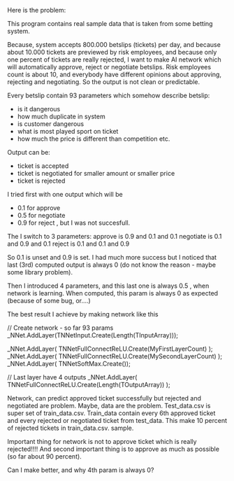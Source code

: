 Here is the problem:

This program contains real sample data that is taken from some betting system.

Because, system accepts 800.000 betslips (tickets) per day, and because
about 10.000 tickets are previewed by risk employees, and because only
one percent of tickets are really rejected, I want to make AI network 
which will automatically approve, reject or negotiate betslips.
Risk employees count is about 10, and everybody have different opinions 
about approving, rejecting and negotiating.
So the output is not clean or predictable.

Every betslip contain 93 parameters which somehow describe betslip:
  - is it dangerous
  - how much duplicate in system 
  - is customer dangerous
  - what is most played sport on ticket 
  - how much the price is different than competition
etc.

Output can be:
  - ticket is accepted
  - ticket is negotiated for smaller amount or smaller price
  - ticket is rejected
 
I tried first with one output which will be
  - 0.1 for approve
  - 0.5 for negotiate
  - 0.9 for reject
, but I was not succesfull.

The I switch to 3 parameters:
  approve   is 0.9 and 0.1 and 0.1
  negotiate is 0.1 and 0.9 and 0.1
  reject    is 0.1 and 0.1 and 0.9

So 0.1 is unset and 0.9 is set.
I had much more success but I noticed that 
last (3rd) computed output is always 0 
(do not know the reason - maybe some library problem).

Then I introduced 4 parameters, and this last one is always 0.5 ,
when network is learning.
When computed, this param is always 0 as expected (because of some bug, or....)

The best result I  achieve by making network like this

  // Create network - so far 93 params
  _NNet.AddLayer(TNNetInput.Create(Length(TInputArray)));

  _NNet.AddLayer( TNNetFullConnectReLU.Create(MyFirstLayerCount) );
  _NNet.AddLayer( TNNetFullConnectReLU.Create(MySecondLayerCount) );
  _NNet.AddLayer( TNNetSoftMax.Create());

  // Last layer have 4 outputs
  _NNet.AddLayer( TNNetFullConnectReLU.Create(Length(TOutputArray)) );

Network, can predict approved ticket successfully but rejected and negotiated are problem.
Maybe, data are the problem. 
Test_data.csv is super set of train_data.csv. 
Train_data contain every 6th approved ticket and every rejected or negotiated ticket 
from test_data. This make 10 percent of rejected tickets in train_data.csv. sample.


Important thing for network is not to approve ticket which is really rejected!!!!
And second important thing is to approve as much as possible (so far about 90 percent).

Can I make better, and why 4th param is always 0?



